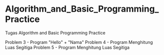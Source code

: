 # Algorithm_and_Basic_Programming_Practice
Tugas Algorithm and Basic Programming Practice

Problem 3 - Program "Hello" + "Nama"
Problem 4 - Program Menghitung Luas Segitiga
Problem 5 - Program Menghitung Luas Segitiga
